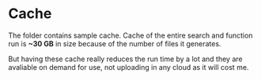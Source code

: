 # Cache

The folder contains sample cache. Cache of the entire search and function run is **~30 GB** in size because of the number of files it generates. 

But having these cache really reduces the run time by a lot and they are avaliable on demand for use, not uploading in any cloud as it will cost me.
